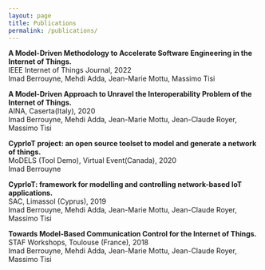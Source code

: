 ```yaml
---
layout: page
title: Publications
permalink: /publications/
---
```


**A Model-Driven Methodology to Accelerate Software Engineering in the Internet of Things.** \
IEEE Internet of Things Journal, 2022 \
Imad Berrouyne, Mehdi Adda, Jean-Marie Mottu, Massimo Tisi

**A Model-Driven Approach to Unravel the Interoperability Problem of the Internet of Things.** \
AINA, Caserta(Italy), 2020 \
Imad Berrouyne, Mehdi Adda, Jean-Marie Mottu, Jean-Claude Royer, Massimo Tisi

**CyprIoT project: an open source toolset to model and generate a network of things.** \
MoDELS (Tool Demo), Virtual Event(Canada), 2020 \
Imad Berrouyne

**CyprIoT: framework for modelling and controlling network-based IoT applications.** \
SAC, Limassol (Cyprus), 2019 \
Imad Berrouyne, Mehdi Adda, Jean-Marie Mottu, Jean-Claude Royer, Massimo Tisi

**Towards Model-Based Communication Control for the Internet of Things.** \
STAF Workshops, Toulouse (France), 2018 \
Imad Berrouyne, Mehdi Adda, Jean-Marie Mottu, Jean-Claude Royer, Massimo Tisi